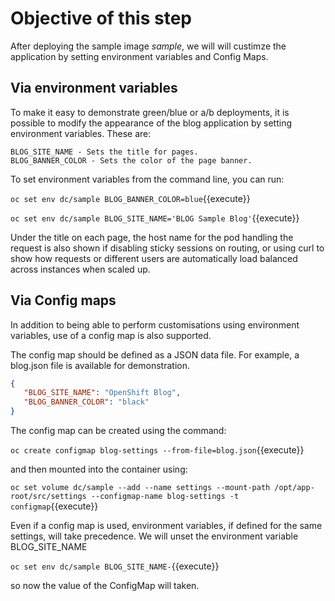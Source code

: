 # Objective of this step

After deploying the sample image *sample*, we will will custimze the application by setting environment variables and Config Maps.

## Via environment variables

To make it easy to demonstrate green/blue or a/b deployments, it is possible to modify the appearance of the blog application by setting environment variables. These are:

    BLOG_SITE_NAME - Sets the title for pages.
    BLOG_BANNER_COLOR - Sets the color of the page banner.

To set environment variables from the command line, you can run:

`oc set env dc/sample BLOG_BANNER_COLOR=blue`{{execute}}

`oc set env dc/sample BLOG_SITE_NAME='BLOG Sample Blog'`{{execute}}

Under the title on each page, the host name for the pod handling the request is also shown if disabling sticky sessions on routing, or using curl to show how requests or different users are automatically load balanced across instances when scaled up.

## Via Config maps

In addition to being able to perform customisations using environment variables, use of a config map is also supported.

The config map should be defined as a JSON data file. For example, a blog.json file is available for demonstration.

~~~~json
{
   "BLOG_SITE_NAME": "OpenShift Blog",
   "BLOG_BANNER_COLOR": "black"
}
~~~~

The config map can be created using the command:

`oc create configmap blog-settings --from-file=blog.json`{{execute}}

and then mounted into the container using:

`oc set volume dc/sample --add --name settings --mount-path /opt/app-root/src/settings --configmap-name blog-settings -t configmap`{{execute}}

Even if a config map is used, environment variables, if defined for the same settings, will take precedence. We will unset the environment variable BLOG_SITE_NAME

`oc set env dc/sample BLOG_SITE_NAME-`{{execute}}

so now the value of the ConfigMap will taken.

